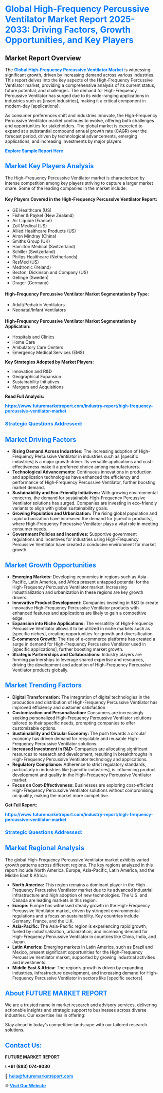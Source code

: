 <h1 style="color: #007BFF;">Global High-Frequency Percussive Ventilator Market Report 2025-2033: Driving Factors, Growth Opportunities, and Key Players</h1>

<section id="overview">
<h2>Market Report Overview</h2>
<p>The <a href="https://www.futuremarketreport.com/industry-report/high-frequency-percussive-ventilator-market" style="color: #007BFF; text-decoration: none;"><strong>Global High-Frequency Percussive Ventilator Market</strong></a> is witnessing significant growth, driven by increasing demand across various industries. This report delves into the key aspects of the High-Frequency Percussive Ventilator market, providing a comprehensive analysis of its current status, future potential, and challenges. The demand for High-Frequency Percussive Ventilator has surged due to its wide-ranging applications in industries such as [insert industries], making it a critical component in modern-day [applications].</p>
<p>As consumer preferences shift and industries innovate, the High-Frequency Percussive Ventilator market continues to evolve, offering both challenges and opportunities for stakeholders. The global market is expected to expand at a substantial compound annual growth rate (CAGR) over the forecast period, driven by technological advancements, emerging applications, and increasing investments by major players.</p>
</section>

<section id="overview">
<p><a href="https://www.futuremarketreport.com/request-sample/reportId=54753" style="color: #007BFF; text-decoration: none;"><strong>Explore Sample Report Here</strong></a></p>
</section>

<section id="key-players">
<h2 style="color: #007BFF;">Market Key Players Analysis</h2>
<p>The High-Frequency Percussive Ventilator market is characterized by intense competition among key players striving to capture a larger market share. Some of the leading companies in the market include:</p>
<h4>Key Players Covered in the High-Frequency Percussive Ventilator Report:</h4>
<ul><li>GE Healthcare (US)</li><li>Fisher &amp; Paykel (New Zealand)</li><li>Air Liquide (France)</li><li>Zoll Medical (US)</li><li>Allied Healthcare Products (US)</li><li>Airon Mindray (China)</li><li>Smiths Group (UK)</li><li>Hamilton Medical (Switzerland)</li><li>Schiller (Switzerland)</li><li>Philips Healthcare (Netherlands)</li><li>ResMed (US)</li><li>Medtronic (Ireland)</li><li>Becton, Dickinson and Company (US)</li><li>Getinge (Sweden)</li><li>Drager (Germany)</li></ul>
<h4>High-Frequency Percussive Ventilator Market Segmentation by Type:</h4>
<ul><li>Adult/Pediatric Ventilators</li><li>Neonatal/Infant Ventilators</li></ul>

<h4>High-Frequency Percussive Ventilator Market Segmentation by Application:</h4>
<ul><li>Hospitals and Clinics</li><li>Home Care</li><li>Ambulatory Care Centers</li><li>Emergency Medical Services (EMS)</li></ul>
<p><strong>Key Strategies Adopted by Market Players:</strong></p>
<ul>
<li>Innovation and R&D</li>
<li>Geographical Expansion</li>
<li>Sustainability Initiatives</li>
<li>Mergers and Acquisitions</li>
</ul>
</section>

<section>
<p><strong>Read Full Analysis: </strong></p><a href="https://www.futuremarketreport.com/industry-report/high-frequency-percussive-ventilator-market" style="color: #007BFF; text-decoration: none;"><strong>https://www.futuremarketreport.com/industry-report/high-frequency-percussive-ventilator-market</strong></a>
<h3 style="color: #007BFF;">Strategic Questions Addressed:</h3>
</section>

<section id="driving-factors">
<h2 style="color: #007BFF;">Market Driving Factors</h2>
<ul>
<li><strong>Rising Demand Across Industries:</strong> The increasing adoption of High-Frequency Percussive Ventilator in industries such as [specific industries] is a major growth driver. Its versatile applications and cost-effectiveness make it a preferred choice among manufacturers.</li>
<li><strong>Technological Advancements:</strong> Continuous innovations in production and application technologies have enhanced the efficiency and performance of High-Frequency Percussive Ventilator, further boosting market demand.</li>
<li><strong>Sustainability and Eco-Friendly Initiatives:</strong> With growing environmental concerns, the demand for sustainable High-Frequency Percussive Ventilator solutions has surged. Companies are investing in eco-friendly variants to align with global sustainability goals.</li>
<li><strong>Growing Population and Urbanization:</strong> The rising global population and rapid urbanization have increased the demand for [specific products], where High-Frequency Percussive Ventilator plays a vital role in meeting consumer needs.</li>
<li><strong>Government Policies and Incentives:</strong> Supportive government regulations and incentives for industries using High-Frequency Percussive Ventilator have created a conducive environment for market growth.</li>
</ul>
</section>

<section id="growth-opportunities">
<h2 style="color: #007BFF;">Market Growth Opportunities</h2>
<ul>
<li><strong>Emerging Markets:</strong> Developing economies in regions such as Asia-Pacific, Latin America, and Africa present untapped potential for the High-Frequency Percussive Ventilator market. Increasing industrialization and urbanization in these regions are key growth drivers.</li>
<li><strong>Innovative Product Development:</strong> Companies investing in R&D to create innovative High-Frequency Percussive Ventilator products with enhanced features and applications are likely to gain a competitive edge.</li>
<li><strong>Expansion into Niche Applications:</strong> The versatility of High-Frequency Percussive Ventilator allows it to be utilized in niche markets such as [specific niches], creating opportunities for growth and diversification.</li>
<li><strong>E-commerce Growth:</strong> The rise of e-commerce platforms has created a surge in demand for High-Frequency Percussive Ventilator used in [specific applications], further boosting market growth.</li>
<li><strong>Strategic Partnerships and Collaborations:</strong> Industry players are forming partnerships to leverage shared expertise and resources, driving the development and adoption of High-Frequency Percussive Ventilator products globally.</li>
</ul>
</section>

<section id="trending-factors">
<h2 style="color: #007BFF;">Market Trending Factors</h2>
<ul>
<li><strong>Digital Transformation:</strong> The integration of digital technologies in the production and distribution of High-Frequency Percussive Ventilator has improved efficiency and customer satisfaction.</li>
<li><strong>Customization and Personalization:</strong> Consumers are increasingly seeking personalized High-Frequency Percussive Ventilator solutions tailored to their specific needs, prompting companies to offer customizable options.</li>
<li><strong>Sustainability and Circular Economy:</strong> The push towards a circular economy has driven demand for recyclable and reusable High-Frequency Percussive Ventilator solutions.</li>
<li><strong>Increased Investment in R&D:</strong> Companies are allocating significant resources to research and development, resulting in breakthroughs in High-Frequency Percussive Ventilator technology and applications.</li>
<li><strong>Regulatory Compliance:</strong> Adherence to strict regulatory standards, particularly in industries like [specific industries], is influencing product development and quality in the High-Frequency Percussive Ventilator market.</li>
<li><strong>Focus on Cost-Effectiveness:</strong> Businesses are exploring cost-efficient High-Frequency Percussive Ventilator solutions without compromising on quality, making the market more competitive.</li>
</ul>
</section>

<section>
<p><strong>Get Full Report: </strong></p><a href="https://www.futuremarketreport.com/industry-report/high-frequency-percussive-ventilator-market" style="color: #007BFF; text-decoration: none;"><strong>https://www.futuremarketreport.com/industry-report/high-frequency-percussive-ventilator-market</strong></a>
<h3 style="color: #007BFF;">Strategic Questions Addressed:</h3>
</section>


<section id="regional-analysis">
<h2 style="color: #007BFF;">Market Regional Analysis</h2>
<p>The global High-Frequency Percussive Ventilator market exhibits varied growth patterns across different regions. The key regions analyzed in this report include North America, Europe, Asia-Pacific, Latin America, and the Middle East & Africa:</p>
<ul>
<li><strong>North America:</strong> This region remains a dominant player in the High-Frequency Percussive Ventilator market due to its advanced industrial infrastructure and high adoption of new technologies. The U.S. and Canada are leading markets in this region.</li>
<li><strong>Europe:</strong> Europe has witnessed steady growth in the High-Frequency Percussive Ventilator market, driven by stringent environmental regulations and a focus on sustainability. Key countries include Germany, France, and the U.K.</li>
<li><strong>Asia-Pacific:</strong> The Asia-Pacific region is experiencing rapid growth, fueled by industrialization, urbanization, and increasing demand for High-Frequency Percussive Ventilator in countries like China, India, and Japan.</li>
<li><strong>Latin America:</strong> Emerging markets in Latin America, such as Brazil and Mexico, present significant opportunities for the High-Frequency Percussive Ventilator market, supported by growing industrial activities and investments.</li>
<li><strong>Middle East & Africa:</strong> The region’s growth is driven by expanding industries, infrastructure development, and increasing demand for High-Frequency Percussive Ventilator in sectors like [specific sectors].</li>
</ul>
</section>

<footer>
<h2 style="color: #007BFF;">About FUTURE MARKET REPORT</h2>
<p>We are a trusted name in market research and advisory services, delivering actionable insights and strategic support to businesses across diverse industries. Our expertise lies in offering:</p>

<p>Stay ahead in today’s competitive landscape with our tailored research solutions.</p>

<h2 style="color: #007BFF;">Contact Us:</h2>
<p><strong>FUTURE MARKET REPORT</strong></p>
<p>📞 <strong>+91 (883) 074-8030</strong></p>
<p>📧 <strong><a href="mailto:help@futuremarketreport.com" style="color: #007BFF;">help@futuremarketreport.com</a></strong></p>
<p>🌐 <strong><a href="https://www.futuremarketreport.com/" style="color: #007BFF;">Visit Our Website</a></strong></p>
</footer>
